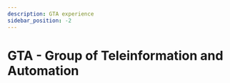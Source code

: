 ```yaml
---
description: GTA experience
sidebar_position: -2
---
```


# GTA - Group of Teleinformation and Automation
